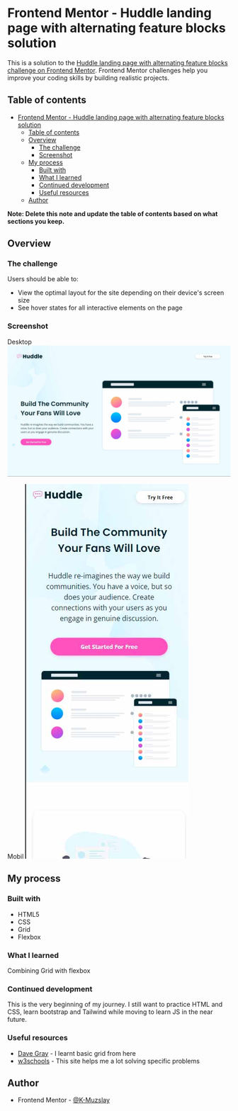 # Frontend Mentor - Huddle landing page with alternating feature blocks solution

This is a solution to the [Huddle landing page with alternating feature blocks challenge on Frontend Mentor](https://www.frontendmentor.io/challenges/huddle-landing-page-with-alternating-feature-blocks-5ca5f5981e82137ec91a5100). Frontend Mentor challenges help you improve your coding skills by building realistic projects.

## Table of contents

- [Frontend Mentor - Huddle landing page with alternating feature blocks solution](#frontend-mentor---huddle-landing-page-with-alternating-feature-blocks-solution)
  - [Table of contents](#table-of-contents)
  - [Overview](#overview)
    - [The challenge](#the-challenge)
    - [Screenshot](#screenshot)
  - [My process](#my-process)
    - [Built with](#built-with)
    - [What I learned](#what-i-learned)
    - [Continued development](#continued-development)
    - [Useful resources](#useful-resources)
  - [Author](#author)

**Note: Delete this note and update the table of contents based on what sections you keep.**

## Overview

### The challenge

Users should be able to:

- View the optimal layout for the site depending on their device's screen size
- See hover states for all interactive elements on the page

### Screenshot

Desktop
![Desktop](screenshots/desktop-screenshot.jpg)

Mobil
![Mobil](screenshots/mobile-screenshot.jpg)

## My process

### Built with

- HTML5
- CSS
- Grid
- Flexbox

### What I learned

Combining Grid with flexbox

### Continued development

This is the very beginning of my journey.
I still want to practice HTML and CSS, learn bootstrap and Tailwind while moving to learn JS in the near future.

### Useful resources

- [Dave Gray](https://www.youtube.com/c/DaveGrayTeachesCode) - I learnt basic grid from here
- [w3schools](https://www.w3schools.com/) - This site helps me a lot solving specific problems

## Author

- Frontend Mentor - [@K-Muzslay](https://www.frontendmentor.io/profile/K-Muzslay)
